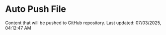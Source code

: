 # Auto Push File

Content that will be pushed to GitHub repository.
Last updated: 07/03/2025, 04:12:47 AM